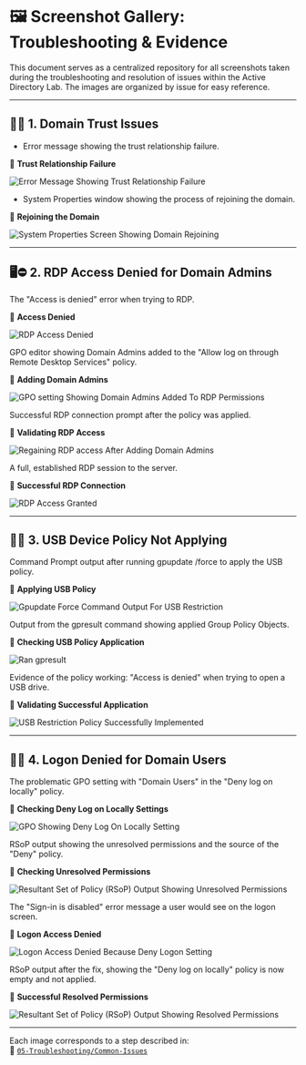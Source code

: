 # 🖼️ Screenshot Gallery: Troubleshooting & Evidence

This document serves as a centralized repository for all screenshots taken during the troubleshooting and resolution of issues within the Active Directory Lab. The images are organized by issue for easy reference.

---

## 🔗🚫 1. Domain Trust Issues

- Error message showing the trust relationship failure.	

📸 **Trust Relationship Failure**

![Error Message Showing Trust Relationship Failure](https://github.com/user-attachments/assets/69fba4ca-38d1-424a-999f-7a7d1ba46d31)

- System Properties window showing the process of rejoining the domain.	

📸 **Rejoining the Domain**

![System Properties Screen Showing Domain Rejoining](https://github.com/user-attachments/assets/97892673-b001-4b4a-92b7-d3ad969f4bfd)

---

## 🖥️⛔ 2. RDP Access Denied for Domain Admins

The "Access is denied" error when trying to RDP.	

📸 **Access Denied**

![RDP Access Denied](https://github.com/user-attachments/assets/12745c2e-bf5c-4a8e-a41d-7a767cf172fc)

GPO editor showing Domain Admins added to the "Allow log on through Remote Desktop Services" policy.	

📸 **Adding Domain Admins**

![GPO setting Showing Domain Admins Added To RDP Permissions](https://github.com/user-attachments/assets/e31a3b6d-a423-403a-8813-782af0d30eea)

Successful RDP connection prompt after the policy was applied.	

📸 **Validating RDP Access**

![Regaining RDP access After Adding Domain Admins](https://github.com/user-attachments/assets/d0819674-6fa2-4f42-9274-83b793af8215)

A full, established RDP session to the server.	

📸 **Successful RDP Connection**

![RDP Access Granted](https://github.com/user-attachments/assets/9a1d9aca-b09a-40d5-8618-93f9289db288)

---

## 🔌❌ 3. USB Device Policy Not Applying

Command Prompt output after running gpupdate /force to apply the USB policy.	

📸 **Applying USB Policy**

![Gpupdate Force Command Output For USB Restriction](https://github.com/user-attachments/assets/048cab8d-18ce-4d7a-a2d8-4e541cdfc323)

Output from the gpresult command showing applied Group Policy Objects.	

📸 **Checking USB Policy Application**

![Ran gpresult](https://github.com/user-attachments/assets/d2cd5644-473a-43dd-a886-ce6360f7291d)

Evidence of the policy working: "Access is denied" when trying to open a USB drive.	

📸 **Validating Successful Application**

![USB Restriction Policy Successfully Implemented](https://github.com/user-attachments/assets/d2b6e6fe-30a8-45a5-8b93-998aef634777)

---

## 👤🚫 4. Logon Denied for Domain Users

The problematic GPO setting with "Domain Users" in the "Deny log on locally" policy.	

📸 **Checking Deny Log on Locally Settings**

![GPO Showing Deny Log On Locally Setting](https://github.com/user-attachments/assets/f23b3f25-875a-4fbe-8f56-4626fb43e0f5)

RSoP output showing the unresolved permissions and the source of the "Deny" policy.	

📸 **Checking Unresolved Permissions**

![Resultant Set of Policy (RSoP) Output Showing Unresolved Permissions](https://github.com/user-attachments/assets/2a720ab1-39da-446d-a1a3-c261d7c1c5d3)

The "Sign-in is disabled" error message a user would see on the logon screen.	

📸 **Logon Access Denied**

![Logon Access Denied Because Deny Logon Setting](https://github.com/user-attachments/assets/ecfc4808-66a9-4190-ba6f-eda972444c5b)

RSoP output after the fix, showing the "Deny log on locally" policy is now empty and not applied.	

📸 **Successful Resolved Permissions**

![Resultant Set of Policy (RSoP) Output Showing Resolved Permissions](https://github.com/user-attachments/assets/0a9bf0cb-e8b1-4034-910b-b3f2f9feba28)

---
Each image corresponds to a step described in: <br />
📂 [`05-Troubleshooting/Common-Issues`](https://github.com/Hugh-Kumbi/Hugh-Kumbi-Active-Directory-Lab/blob/main/05-Troubleshooting/Common-Issues.md)
